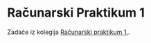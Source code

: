 # Računarski Praktikum 1
Zadaće iz kolegija [Računarski praktikum 1.](https://www.pmf.unizg.hr/math/predmet/racpra1_b). 
